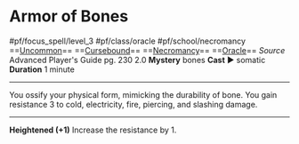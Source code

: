 # Armor of Bones
#pf/focus_spell/level_3 #pf/class/oracle #pf/school/necromancy 
==[Uncommon](../../../Traits/Uncommon.md)== ==[Cursebound](../../../Traits/Cursebound.md)== ==[Necromancy](../../../Traits/Necromancy.md)== ==[Oracle](../../../Traits/Oracle.md)==
*Source* Advanced Player's Guide pg. 230 2.0
**Mystery** bones
**Cast** ► somatic
**Duration** 1 minute

---
You ossify your physical form, mimicking the durability of bone. You gain resistance 3 to cold, electricity, fire, piercing, and slashing damage.

<hr>

**Heightened (+1)** Increase the resistance by 1.